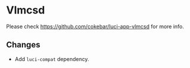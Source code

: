 # Vlmcsd

Please check <https://github.com/cokebar/luci-app-vlmcsd> for more info.

## Changes

- Add `luci-compat` dependency.